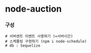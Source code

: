 # node-auction
### 구성
```
# 서버센트 이벤트 사용하기 (=서버시간)
# 스케쥴링 구현하기 (npm i node-schedule)
# db : Sequelize
```
